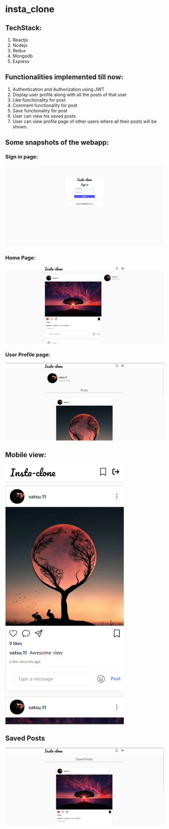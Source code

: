 # insta_clone

## TechStack:
1. Reactjs 
2. Nodejs 
3. Redux 
4. Mongodb
5. Express

## Functionalities implemented till now:
1. Authentication and Authorization using JWT
2. Display user profile along with all the posts of that user
3. Like functionality for post
4. Comment functionality for post
5. Save functionality for post
6. User can view his saved posts
7. User can view profile page of other users where all their posts will be shown.

## Some snapshots of the webapp:
### Sign in page:
![An image](./assets/Img1.png)

### Home Page:
![An image](./assets/nimg1.png)

### User Profile page:
![An image](./assets/profilepage.png)

## Mobile view:
![An image](./assets/mview.png)

## Saved Posts
![An image](./assets/savedposts.png)


